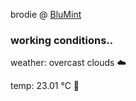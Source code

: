 brodie @ [BluMint](https://www.linkedin.com/company/blumint-io/)

<!--weather_start-->
### working conditions..

weather: overcast clouds ☁️

temp: 23.01 °C 🥶

<!--weather_end-->
